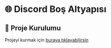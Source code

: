 # 🌐 Discord Boş Altyapısı

## 🧷 Proje Kurulumu
Projeyi kurmak için [buraya tıklayabilirsin](https://youtube.com)
